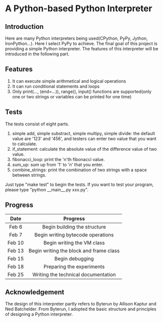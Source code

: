 # A Python-based Python Interpreter

## Introduction

Here are many Python interpreters being used(CPython, PyPy, Jython, IronPython...). Here I select 
PyPy to achieve. The final goal of this project is providing a simple Python interpreter. The features of this interpreter will be introduced in the following part.

## Features

1. It can execute simple arithmetical and logical operations
2. It can run conditional statements and loops
3. Only print(..., (end=...)), range(), input() functions are supported(only one or two strings or variables can be printed for one time)

## Tests

The tests consist of eight parts.  

1. simple add, simple substract, simple multipy, simple divide: the default value are '123' and '456',
and testers can enter two value that you want to calculate.
2. if_statement: calculate the absolute value of the difference value of two value.
3. fibonacci_loop: print the 'n'th fibonacci value.
4. sum_up: sum up from '1' to 'n' that you enter.
5. combine_strings: print the combination of two strings with a space between strings.

Just type "make test" to begin the tests. If you want to test your program, please type "python \_\_main\_\_.py xxx.py".

## Progress

|  Date  |                Progress                 |
| :----: | :-------------------------------------: |
| Feb 6  |      Begin building the structure       |
| Feb 7  |    Begin writing bytecode operations    |
| Feb 10 |       Begin writing the VM class        |
| Feb 13 | Begin writing the block and frame class |
| Feb 15 |             Begin debugging             |
| Feb 18 |        Preparing the experiments        |
| Feb 25 |   Writing the technical documentation   |

## Acknowledgement

The design of this interpreter partly refers to Byterun by Allison Kaptur and Ned Batchelder. From Byterun, I adopted the basic
structure and principles of designing a Python interpreter.
